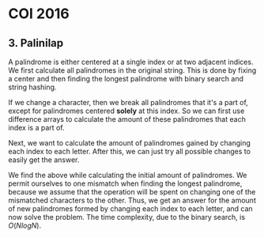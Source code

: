 # COI 2016

## 3. Palinilap
A palindrome is either centered at a single index or at two adjacent indices. We first calculate all palindromes in the original string. This is done by fixing a center and then finding the longest palindrome with binary search and string hashing.

If we change a character, then we break all palindromes that it's a part of, except for palindromes centered <b>solely</b> at this index. So we can first use difference arrays to calculate the amount of these palindromes that each index is a part of.

Next, we want to calculate the amount of palindromes gained by changing each index to each letter. After this, we can just try all possible changes to easily get the answer.

We find the above while calculating the initial amount of palindromes. We permit ourselves to one mismatch when finding the longest palindrome, because we assume that the operation will be spent on changing one of the mismatched characters to the other. Thus, we get an answer for the amount of new palindromes formed by changing each index to each letter, and can now solve the problem. The time complexity, due to the binary search, is $O(NlogN)$.